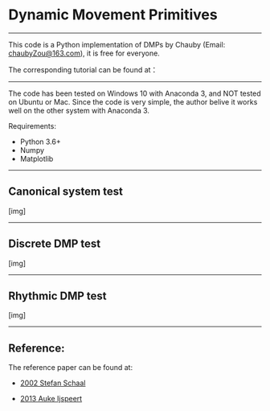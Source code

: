 # Dynamic Movement Primitives

---

This code is a Python implementation of DMPs by Chauby (Email: chaubyZou@163.com), it is free for everyone. 

The corresponding tutorial can be found at：





---

The code has been tested on Windows 10 with Anaconda 3,  and NOT tested on Ubuntu or Mac. Since the code is very simple, the author belive it works well on the other system with Anaconda 3.

Requirements:

- Python 3.6+
- Numpy
- Matplotlib



---

## Canonical system test

[img]



----

## Discrete DMP test

[img]



---

## Rhythmic DMP test

[img]



---

## Reference:

The reference paper can be found at:

- [2002 Stefan Schaal](http://citeseerx.ist.psu.edu/viewdoc/summary?doi=10.1.1.142.3886)

- [2013 Auke Ijspeert](http://www-clmc.usc.edu/publications/I/ijspeert-NC2013.pdf)